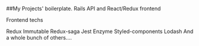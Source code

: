 ##My Projects' boilerplate. Rails API and React/Redux frontend



Frontend techs

Redux
Immutable
Redux-saga
Jest
Enzyme
Styled-components
Lodash
And a whole bunch of others....
